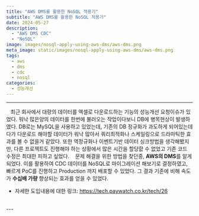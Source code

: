 ```yaml
---
title: "AWS DMS를 활용한 NoSQL 적용기"
subtitle: "AWS DMS를 활용한 NoSQL 적용기"
date: 2024-05-27
description:
  - "AWS DMS CDC"
  - "NoSQL"
image: images/nosql-apply-using-aws-dms/aws-dms.png
meta_image: static/images/nosql-apply-using-aws-dms/aws-dms.png
tags:
  - aws
  - dms
  - cdc
  - nosql
categories:
  - 성능개선
---
```


---

&nbsp;&nbsp;&nbsp;최근 회사에서 대량의 데이터를 엑셀로 다운로드하는 기능의 성능개선 요청이슈가 있었다. 워낙 많은양의 데이터를 한번에 불러오는 작업이다보니 DB에 병목현상이 발생하였다. DB로는 MySQL을 사용하고 있었는데, 기존의 DB 정규화가 과도하게 되어있는데다가 다운로드 해야할 데이터가 워낙 많아서 쿼리최적화나 스케일링으로 드라마틱한 효과를 볼 수 없을거 같았다. 또한 역정규화나 이벤트기반 데이터 싱크방법을 생각해봤지만, 다른 프로젝트도 진행해야 하는 상황에서 많은 시간을 할당핤 수 없었고 기존 코드 수정은 최대한 피하고 싶었다. 
&nbsp;&nbsp;&nbsp;문제 해결을 위한 방법을 찾던중, **AWS의 DMS**를 알게 되었다. 이를 활용하여 CDC 데이터를 NoSQL로 마이그레이션 해보기로 결정하였고, 빠르게 PoC를 진행하고 Production 까지 배포할 수 있었다. 그 결과 기존에 비해 속도가 **수십배 가량** 향상되는 효과를 얻을 수 있었다. 

- 자세한 도입내용에 대한 링크: https://tech.paywatch.co.kr/tech/26
<br>
---